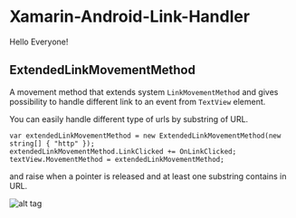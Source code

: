 # Xamarin-Android-Link-Handler

Hello Everyone!

## ExtendedLinkMovementMethod
A movement method that extends system `LinkMovementMethod` and gives possibility to handle different link to an event from `TextView` element.

You can easily handle different type of urls by substring of URL.
    
    var extendedLinkMovementMethod = new ExtendedLinkMovementMethod(new string[] { "http" });
    extendedLinkMovementMethod.LinkClicked += OnLinkClicked;
    textView.MovementMethod = extendedLinkMovementMethod;
    
and raise when a pointer is released and at least one substring contains in URL.

![alt tag](https://nxphaw-bn1305.files.1drv.com/y3mnRGEhxCxYz-Zw9uf1iEm58MRf3-04CFi8QcRQEc9yCcAHcA2XqQDUolG9mtcO4TfgCEbsywjw--jgUcjcMlsMKS3AuJcTnGC4S1KE7gJUZLf91k4VnQwdXkTj8oppRwDRbKJ_S1t7Jur-QKeBoEM-qfEuTJbZFLEcdQzo7NM7x0?width=416&height=736&cropmode=none)

